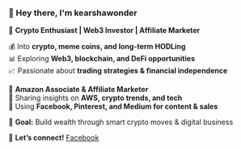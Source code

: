 

### 👋 Hey there, I'm kearshawonder  
🚀 **Crypto Enthusiast | Web3 Investor | Affiliate Marketer**  

💰 Into **crypto, meme coins, and long-term HODLing**  
📊 Exploring **Web3, blockchain, and DeFi opportunities**  
📈 Passionate about **trading strategies & financial independence**  

💼 **Amazon Associate & Affiliate Marketer**  
🔹 Sharing insights on **AWS, crypto trends, and tech**  
📣 Using **Facebook, Pinterest, and Medium for content & sales**  

🎯 **Goal:** Build wealth through smart crypto moves & digital business  

🔗 **Let’s connect!** [Facebook](https://www.facebook.com/share/16D4QUXw49/)  


